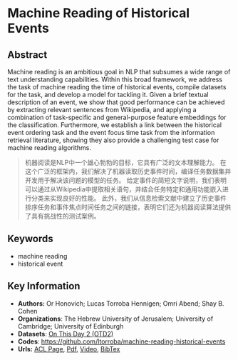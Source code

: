 # Machine Reading of Historical Events
## Abstract
Machine reading is an ambitious goal in NLP that subsumes a wide range of text understanding capabilities. Within this broad framework, we address the task of machine reading the time of historical events, compile datasets for the task, and develop a model for tackling it. Given a brief textual description of an event, we show that good performance can be achieved by extracting relevant sentences from Wikipedia, and applying a combination of task-specific and general-purpose feature embeddings for the classification. Furthermore, we establish a link between the historical event ordering task and the event focus time task from the information retrieval literature, showing they also provide a challenging test case for machine reading algorithms.
> 机器阅读是NLP中一个雄心勃勃的目标，它具有广泛的文本理解能力。 在这个广泛的框架内，我们解决了机器读取历史事件时间，编译任务数据集并开发用于解决该问题的模型的任务。 给定事件的简短文字说明，我们表明可以通过从Wikipedia中提取相关语句，并结合任务特定和通用功能嵌入进行分类来实现良好的性能。 此外，我们从信息检索文献中建立了历史事件排序任务和事件焦点时间任务之间的链接，表明它们还为机器阅读算法提供了具有挑战性的测试案例。
## Keywords
- machine reading
- historical event
## Key Information
- **Authors:** Or Honovich; Lucas Torroba Hennigen; Omri Abend; Shay B. Cohen
- **Organizations**: The Hebrew University of Jerusalem; University of Cambridge; University of Edinburgh
- **Datasets**: [On This Day 2 (OTD2)](https://github.com/ltorroba/machine-reading-historical-events)
- **Codes**: <https://github.com/ltorroba/machine-reading-historical-events>
- **Urls:** [ACL Page](https://www.aclweb.org/anthology/2020.acl-main.668/), [Pdf](https://github.com/Clearailhc/KG-NLP-Papers/blob/main/ACL/2020/EE/pdf/2020.acl-main.668.pdf), [Video](http://slideslive.com/38929364), [BibTex](https://www.aclweb.org/anthology/2020.acl-main.668.bib)
